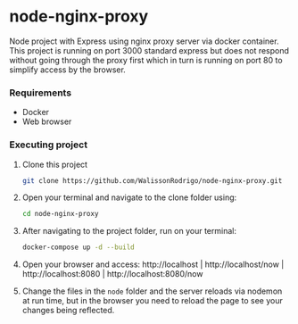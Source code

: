 # node-nginx-proxy
Node project with Express using nginx proxy server via docker container.
This project is running on port 3000 standard express but does not respond without going through the proxy first which in turn is running on port 80 to simplify access by the browser.

### Requirements
   * Docker
   * Web browser

### Executing project
1. Clone this project
      ```sh
      git clone https://github.com/WalissonRodrigo/node-nginx-proxy.git
      ```
2. Open your terminal and navigate to the clone folder using:
      ```sh
      cd node-nginx-proxy
      ```
3. After navigating to the project folder, run on your terminal:
      ```sh
      docker-compose up -d --build
      ```
4. Open your browser and access: http://localhost | http://localhost/now | http://localhost:8080 | http://localhost:8080/now

5. Change the files in the `node` folder and the server reloads via nodemon at run time, but in the browser you need to reload the page to see your changes being reflected.